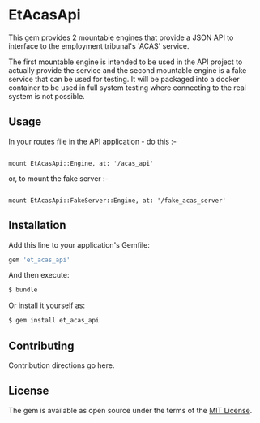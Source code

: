 # EtAcasApi

This gem provides 2 mountable engines that provide a JSON API to interface to the
employment tribunal's 'ACAS' service.

The first mountable engine is intended to be used in the API project to actually provide the service
and the second mountable engine is a fake service that can be used for testing.  It will be packaged
into a docker container to be used in full system testing where connecting to the real system is not
possible.

## Usage

In your routes file in the API application - do this :-

```

mount EtAcasApi::Engine, at: '/acas_api'

```

or, to mount the fake server :-

```

mount EtAcasApi::FakeServer::Engine, at: '/fake_acas_server'

```

## Installation

Add this line to your application's Gemfile:

```ruby
gem 'et_acas_api'
```

And then execute:
```bash
$ bundle
```

Or install it yourself as:
```bash
$ gem install et_acas_api
```

## Contributing
Contribution directions go here.

## License
The gem is available as open source under the terms of the [MIT License](https://opensource.org/licenses/MIT).
